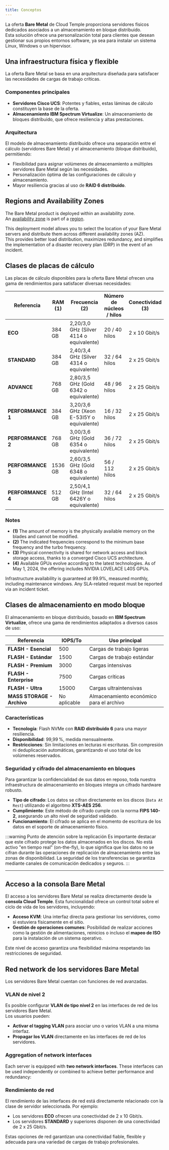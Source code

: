```yaml
---
title: Conceptos
---
```


La oferta **Bare Metal** de Cloud Temple proporciona servidores físicos dedicados asociados a un almacenamiento en bloque distribuido.  
Esta solución ofrece una personalización total para clientes que desean gestionar sus propios entornos software, ya sea para instalar un sistema Linux, Windows o un hipervisor.

## Una infraestructura física y flexible

La oferta Bare Metal se basa en una arquitectura diseñada para satisfacer las necesidades de cargas de trabajo críticas.

### Componentes principales

- **Servidores Cisco UCS**: Potentes y fiables, estas láminas de cálculo constituyen la base de la oferta.
- **Almacenamiento IBM Spectrum Virtualize**: Un almacenamiento de bloques distribuido, que ofrece resiliencia y altas prestaciones.

### Arquitectura

El modelo de almacenamiento distribuido ofrece una separación entre el cálculo (servidores Bare Metal) y el almacenamiento (bloque distribuido), permitiendo:

- Flexibilidad para asignar volúmenes de almacenamiento a múltiples servidores Bare Metal según las necesidades.
- Personalización óptima de las configuraciones de cálculo y almacenamiento.
- Mayor resiliencia gracias al uso de **RAID 6 distribuido**.

## Regions and Availability Zones

The Bare Metal product is deployed within an availability zone.  
An [availability zone](../additional_content/concepts_az.md) is part of a [region](../additional_content/concepts_regional.md).

This deployment model allows you to select the location of your Bare Metal servers and distribute them across different availability zones (AZ).  
This provides better load distribution, maximizes redundancy, and simplifies the implementation of a disaster recovery plan (DRP) in the event of an incident.

## Clases de placas de cálculo

Las placas de cálculo disponibles para la oferta Bare Metal ofrecen una gama de rendimientos para satisfacer diversas necesidades:

| Referencia            | RAM  **(1)** | Frecuencia **(2)**                        | Número de núcleos / hilos | Conectividad **(3)** | GPU **(4)**          |
|-----------------------|--------------|-------------------------------------------|---------------------------|----------------------|----------------------|
| **ECO**              | 384 GB       | 2,20/3,0 GHz (Silver 4114 o equivalente)  | 20 / 40 hilos             | 2 x 10 Gbit/s        | -                    |
| **STANDARD**         | 384 GB       | 2,40/3,4 GHz (Silver 4314 o equivalente)  | 32 / 64 hilos             | 2 x 25 Gbit/s        | -                    |
| **ADVANCE**          | 768 GB       | 2,80/3,5 GHz (Gold 6342 o equivalente)    | 48 / 96 hilos             | 2 x 25 Gbit/s        | -                    |
| **PERFORMANCE 1**    | 384 GB       | 3,20/3,6 GHz (Xeon E-53I5Y o equivalente) | 16 / 32 hilos             | 2 x 25 Gbit/s        | -                    |
| **PERFORMANCE 2**    | 768 GB       | 3,00/3,6 GHz (Gold 6354 o equivalente)    | 36 / 72 hilos             | 2 x 25 Gbit/s        | -                    |
| **PERFORMANCE 3**    | 1536 GB      | 2,60/3,5 GHz (Gold 6348 o equivalente)    | 56 / 112 hilos            | 2 x 25 Gbit/s        | -                    |
| **PERFORMANCE 4**    | 512 GB       | 2,50/4,1 GHz (Intel 6426Y o equivalente)  | 32 / 64 hilos             | 2 x 25 Gbit/s        | 2 x NVIDIA L40S 48 GB |

### Notes

- **(1)** The amount of memory is the physically available memory on the blades and cannot be modified.
- **(2)** The indicated frequencies correspond to the minimum base frequency and the turbo frequency.
- **(3)** Physical connectivity is shared for network access and block storage access, thanks to a converged Cisco UCS architecture.
- **(4)** Available GPUs evolve according to the latest technologies. As of May 1, 2024, the offering includes NVIDIA LOVELACE L40S GPUs.

Infrastructure availability is guaranteed at 99.9%, measured monthly, including maintenance windows. Any SLA-related request must be reported via an incident ticket.

## Clases de almacenamiento en modo bloque

El almacenamiento en bloque distribuido, basado en **IBM Spectrum Virtualize**, ofrece una gama de rendimientos adaptados a diversos casos de uso:

| Referencia                        | IOPS/To                 | Uso principal                           |
|-----------------------------------|-------------------------|-----------------------------------------|
| **FLASH - Esencial**              | 500                     | Cargas de trabajo ligeras               |
| **FLASH - Estándar**              | 1500                    | Cargas de trabajo estándar              |
| **FLASH - Premium**               | 3000                    | Cargas intensivas                       |
| **FLASH - Enterprise**            | 7500                    | Cargas críticas                         |
| **FLASH - Ultra**                 | 15000                   | Cargas ultraintensivas                  |
| **MASS STORAGE - Archivo**        | No aplicable            | Almacenamiento económico para el archivo|

### Características

- **Tecnología**: Flash NVMe con **RAID distribuido 6** para una mayor resiliencia.
- **Disponibilidad**: 99,99 %, medida mensualmente.
- **Restricciones**: Sin limitaciones en lecturas ni escrituras. Sin compresión ni deduplicación automáticas, garantizando el uso total de los volúmenes reservados.

### Seguridad y cifrado del almacenamiento en bloques

Para garantizar la confidencialidad de sus datos en reposo, toda nuestra infraestructura de almacenamiento en bloques integra un cifrado hardware robusto.

-   **Tipo de cifrado**: Los datos se cifran directamente en los discos (`Data At Rest`) utilizando el algoritmo **XTS-AES 256**.
-   **Cumplimiento**: Este método de cifrado cumple con la norma **FIPS 140-2**, asegurando un alto nivel de seguridad validado.
-   **Funcionamiento**: El cifrado se aplica en el momento de escritura de los datos en el soporte de almacenamiento físico.

:::warning Punto de atención sobre la replicación
Es importante destacar que este cifrado protege los datos almacenados en los discos. No está activo "en tiempo real" (on-the-fly), lo que significa que los datos no se cifran durante las operaciones de replicación de almacenamiento entre las zonas de disponibilidad. La seguridad de los transferencias se garantiza mediante canales de comunicación dedicados y seguros.
:::

---

## Acceso a la consola Bare Metal

El acceso a los servidores Bare Metal se realiza directamente desde la **consola Cloud Temple**. Esta funcionalidad ofrece un control total sobre el ciclo de vida de los servidores, incluyendo:

- **Acceso KVM**: Una interfaz directa para gestionar los servidores, como si estuviera físicamente en el sitio.
- **Gestión de operaciones comunes**: Posibilidad de realizar acciones como la gestión de alimentaciones, reinicios o incluso el **mapeo de ISO** para la instalación de un sistema operativo.

Este nivel de acceso garantiza una flexibilidad máxima respetando las restricciones de seguridad.

## Red network de los servidores Bare Metal

Los servidores Bare Metal cuentan con funciones de red avanzadas.

### VLAN de nivel 2

Es posible configurar **VLAN de tipo nivel 2** en las interfaces de red de los servidores Bare Metal.  
Los usuarios pueden:

- **Activar el tagging VLAN** para asociar uno o varios VLAN a una misma interfaz.
- **Propagar los VLAN** directamente en las interfaces de red de los servidores.

### Aggregation of network interfaces

Each server is equipped with **two network interfaces**. These interfaces can be used independently or combined to achieve better performance and redundancy:

### Rendimiento de red

El rendimiento de las interfaces de red está directamente relacionado con la clase de servidor seleccionada. Por ejemplo:

- Los servidores **ECO** ofrecen una conectividad de 2 x 10 Gbit/s.
- Los servidores **STANDARD** y superiores disponen de una conectividad de 2 x 25 Gbit/s.

Estas opciones de red garantizan una conectividad fiable, flexible y adecuada para una variedad de cargas de trabajo profesionales.